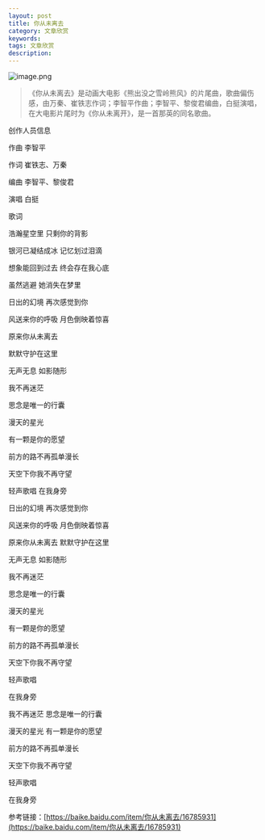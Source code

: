 ```yaml
---
layout: post
title: 你从未离去
category: 文章欣赏
keywords: 
tags: 文章欣赏
description: 
---
```


![image.png](https://blog.alonesky.com/storage/article/2022/02/11/Su7Wj2L9DfKI59cCYIyZqSbEElxcpLyeu3IMzGuh.png)

> 《你从未离去》是动画大电影《熊出没之雪岭熊风》的片尾曲，歌曲偏伤感，由万秦、崔铁志作词；李智平作曲；李智平、黎俊君编曲，白挺演唱，在大电影片尾时为《你从未离开》，是一首那英的同名歌曲。

创作人员信息

作曲 李智平

作词 崔铁志、万秦

编曲 李智平、黎俊君

演唱 白挺

歌词

浩瀚星空里 只剩你的背影

银河已凝结成冰 记忆划过泪滴

想象能回到过去 终会存在我心底

虽然逃避 她消失在梦里

日出的幻境 再次感觉到你

风送来你的呼吸 月色倒映着惊喜

原来你从未离去

默默守护在这里

无声无息 如影随形

我不再迷茫

思念是唯一的行囊

漫天的星光

有一颗是你的愿望

前方的路不再孤单漫长

天空下你我不再守望

轻声歌唱 在我身旁

日出的幻境 再次感觉到你

风送来你的呼吸 月色倒映着惊喜

原来你从未离去 默默守护在这里

无声无息 如影随形

我不再迷茫

思念是唯一的行囊

漫天的星光

有一颗是你的愿望

前方的路不再孤单漫长

天空下你我不再守望

轻声歌唱

在我身旁

我不再迷茫 思念是唯一的行囊

漫天的星光 有一颗是你的愿望

前方的路不再孤单漫长

天空下你我不再守望

轻声歌唱

在我身旁

参考链接：[https://baike.baidu.com/item/你从未离去/16785931](https://baike.baidu.com/item/你从未离去/16785931)